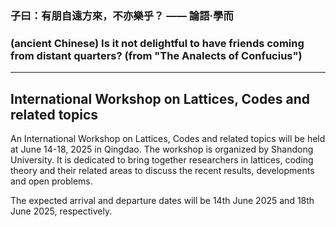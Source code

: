 ### 子曰：有朋自遠方來，不亦樂乎？ —— 論語·學而
### (ancient Chinese) Is it not delightful to have friends coming from distant quarters? (from "The Analects of Confucius")
------

## International Workshop on Lattices, Codes and related topics

An International Workshop on Lattices, Codes and related topics will be held at June 14-18, 2025 in Qingdao. The workshop is organized by Shandong University. It is dedicated to bring together researchers in lattices, coding theory and their related areas to discuss the recent results, developments and open problems.

The expected arrival and departure dates will be 14th June 2025 and 18th June 2025, respectively.

